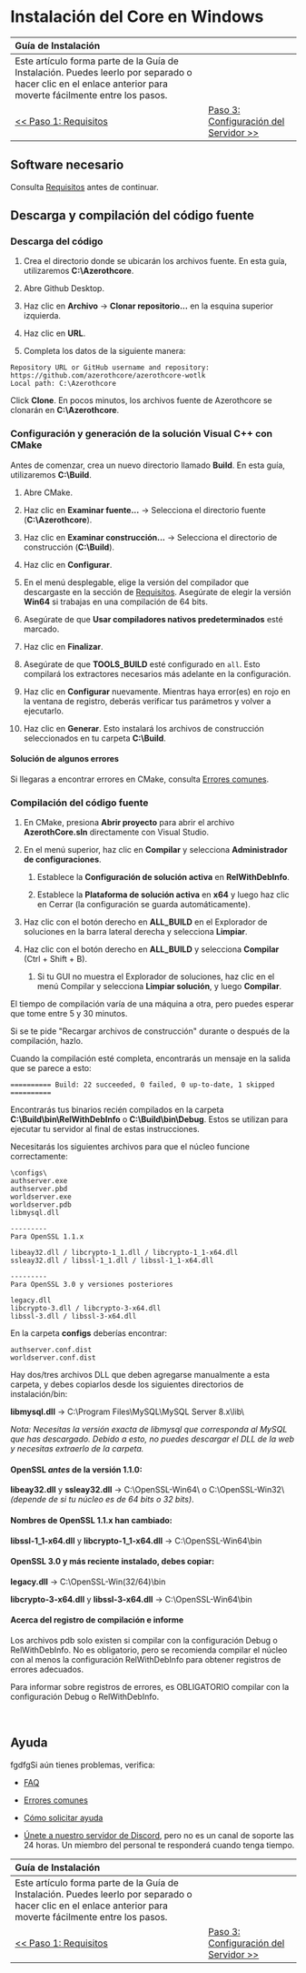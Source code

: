# Instalación del Core en Windows

| Guía de Instalación | |
| :- | :- |
| Este artículo forma parte de la Guía de Instalación. Puedes leerlo por separado o hacer clic en el enlace anterior para moverte fácilmente entre los pasos. |
| [<< Paso 1: Requisitos](windows-requirements.md) | [Paso 3: Configuración del Servidor >>](server-setup.md) |

## Software necesario

Consulta [Requisitos](windows-requirements.md) antes de continuar.

## Descarga y compilación del código fuente

### Descarga del código

1. Crea el directorio donde se ubicarán los archivos fuente. En esta guía, utilizaremos **C:\Azerothcore**.

2. Abre Github Desktop.

3. Haz clic en **Archivo** -> **Clonar repositorio...** en la esquina superior izquierda.

4. Haz clic en **URL**.

5. Completa los datos de la siguiente manera:

```text
Repository URL or GitHub username and repository: https://github.com/azerothcore/azerothcore-wotlk
Local path: C:\Azerothcore
```

Click **Clone**. En pocos minutos, los archivos fuente de Azerothcore se clonarán en **C:\Azerothcore**.

### Configuración y generación de la solución Visual C++ con CMake

Antes de comenzar, crea un nuevo directorio llamado **Build**. En esta guía, utilizaremos **C:\Build**.

1. Abre CMake.

2. Haz clic en **Examinar fuente...** → Selecciona el directorio fuente (**C:\Azerothcore**).

3. Haz clic en **Examinar construcción...** → Selecciona el directorio de construcción (**C:\Build**).

4. Haz clic en **Configurar**.

5. En el menú desplegable, elige la versión del compilador que descargaste en la sección de [Requisitos](windows-requirements.md). Asegúrate de elegir la versión **Win64** si trabajas en una compilación de 64 bits.

6. Asegúrate de que **Usar compiladores nativos predeterminados** esté marcado.

7. Haz clic en **Finalizar**.

8. Asegúrate de que **TOOLS_BUILD** esté configurado en `all`. Esto compilará los extractores necesarios más adelante en la configuración.

9. Haz clic en **Configurar** nuevamente. Mientras haya error(es) en rojo en la ventana de registro, deberás verificar tus parámetros y volver a ejecutarlo.

10. Haz clic en **Generar**. Esto instalará los archivos de construcción seleccionados en tu carpeta **C:\Build**.

#### Solución de algunos errores

Si llegaras a encontrar errores en CMake, consulta [Errores comunes](common-errors#core-installation-errors).

### Compilación del código fuente

1. En CMake, presiona **Abrir proyecto** para abrir el archivo **AzerothCore.sln** directamente con Visual Studio.

1. En el menú superior, haz clic en **Compilar** y selecciona **Administrador de configuraciones**.

    1. Establece la **Configuración de solución activa** en **RelWithDebInfo**.

    1. Establece la **Plataforma de solución activa** en **x64** y luego haz clic en Cerrar (la configuración se guarda automáticamente).

1. Haz clic con el botón derecho en **ALL_BUILD** en el Explorador de soluciones en la barra lateral derecha y selecciona **Limpiar**.

1. Haz clic con el botón derecho en **ALL_BUILD** y selecciona **Compilar** (Ctrl + Shift + B).

    1. Si tu GUI no muestra el Explorador de soluciones, haz clic en el menú Compilar y selecciona **Limpiar solución**, y luego **Compilar**.

El tiempo de compilación varía de una máquina a otra, pero puedes esperar que tome entre 5 y 30 minutos.

Si se te pide "Recargar archivos de construcción" durante o después de la compilación, hazlo.

Cuando la compilación esté completa, encontrarás un mensaje en la salida que se parece a esto:

```text
========== Build: 22 succeeded, 0 failed, 0 up-to-date, 1 skipped ==========
```

Encontrarás tus binarios recién compilados en la carpeta **C:\Build\bin\RelWithDebInfo** o **C:\Build\bin\Debug**. Estos se utilizan para ejecutar tu servidor al final de estas instrucciones.

Necesitarás los siguientes archivos para que el núcleo funcione correctamente:

```text
\configs\
authserver.exe
authserver.pbd
worldserver.exe
worldserver.pdb
libmysql.dll

---------
Para OpenSSL 1.1.x

libeay32.dll / libcrypto-1_1.dll / libcrypto-1_1-x64.dll
ssleay32.dll / libssl-1_1.dll / libssl-1_1-x64.dll

---------
Para OpenSSL 3.0 y versiones posteriores

legacy.dll
libcrypto-3.dll / libcrypto-3-x64.dll
libssl-3.dll / libssl-3-x64.dll
```

En la carpeta **configs** deberías encontrar:

```text
authserver.conf.dist
worldserver.conf.dist
```

Hay dos/tres archivos DLL que deben agregarse manualmente a esta carpeta, y debes copiarlos desde los siguientes directorios de instalación/bin:

**libmysql.dll** → C:\Program Files\MySQL\MySQL Server 8.x\lib\

*Nota: Necesitas la versión exacta de libmysql que corresponda al MySQL que has descargado. Debido a esto, no puedes descargar el DLL de la web y necesitas extraerlo de la carpeta.*

#### OpenSSL _antes_ de la versión 1.1.0:

**libeay32.dll** y **ssleay32.dll** → C:\OpenSSL-Win64\ o C:\OpenSSL-Win32\ *(depende de si tu núcleo es de 64 bits o 32 bits)*.

#### Nombres de OpenSSL 1.1.x han cambiado:

**libssl-1_1-x64.dll** y **libcrypto-1_1-x64.dll** → C:\OpenSSL-Win64\bin

#### OpenSSL 3.0 y más reciente instalado, debes copiar:

**legacy.dll** → C:\OpenSSL-Win(32/64)\bin

**libcrypto-3-x64.dll** y **libssl-3-x64.dll** → C:\OpenSSL-Win64\bin

#### Acerca del registro de compilación e informe

Los archivos pdb solo existen si compilar con la configuración Debug o RelWithDebInfo. No es obligatorio, pero se recomienda compilar el núcleo con al menos la configuración RelWithDebInfo para obtener registros de errores adecuados.

Para informar sobre registros de errores, es OBLIGATORIO compilar con la configuración Debug o RelWithDebInfo.

<br>

## Ayuda

fgdfgSi aún tienes problemas, verifica:

* [FAQ](faq.md)

* [Errores comunes](common-errors.md)

* [Cómo solicitar ayuda](how-to-ask-for-help.md)

* [Únete a nuestro servidor de Discord](https://discord.gg/gkt4y2x), pero no es un canal de soporte las 24 horas. Un miembro del personal te responderá cuando tenga tiempo.

| Guía de Instalación | |
| :- | :- |
| Este artículo forma parte de la Guía de Instalación. Puedes leerlo por separado o hacer clic en el enlace anterior para moverte fácilmente entre los pasos. |
| [<< Paso 1: Requisitos](windows-requirements.md) | [Paso 3: Configuración del Servidor >>](server-setup.md) |

